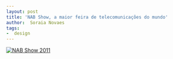 ```yaml
---
layout: post
title: 'NAB Show, a maior feira de telecomunicações do mundo'
author:  Soraia Novaes
tags:
-  design
---
```


[![NAB Show 2011](https://farm6.staticflickr.com/5148/5663048312_89fbbece3d.jpg)](https://www.flickr.com/photos/designregional/albums/72157626594949854)

